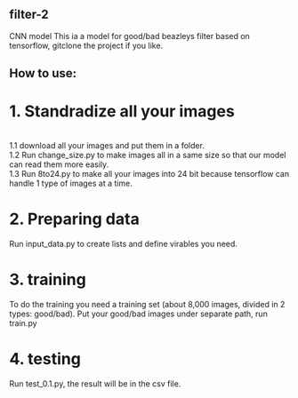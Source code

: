 
## filter-2
CNN model
This ia a model for good/bad beazleys filter based on tensorflow, gitclone the project if you like.

## How to use:

# 1. Standradize all your images

<br> 1.1 download all your images and put them in a folder. 
<br> 1.2 Run change_size.py to make images all in a same size so that our model can read them more easily.
<br> 1.3 Run 8to24.py to make all your images into 24 bit because tensorflow can handle 1 type of images at a time.

# 2. Preparing data
Run input_data.py to create lists and define virables you need.

# 3. training
To do the training you need a training set (about 8,000 images, divided in 2 types: good/bad).
Put your good/bad images under separate path, run train.py

# 4. testing
Run test_0.1.py, the result will be in the csv file.
